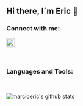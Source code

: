## Hi there, I´m Eric 👋
### Connect with me:

[<img align="center" alt="marcioeric" width="22px" src="https://cdn.jsdelivr.net/npm/simple-icons@v3/icons/linkedin.svg" />][linkedin]

<br/>

### Languages and Tools:

<br />

![marcioeric's github stats](https://github-readme-stats.vercel.app/api?username=marcioeric&show_icons=true&count_private=true)

[linkedin]: https://www.linkedin.com/in/marcio-e-b73a02118

<!--
**marcioeric/marcioeric** is a ✨ _special_ ✨ repository because its `README.md` (this file) appears on your GitHub profile.

Here are some ideas to get you started:

- 🔭 I’m currently working on ...
- 🌱 I’m currently learning ...
- 👯 I’m looking to collaborate on ...
- 🤔 I’m looking for help with ...
- 💬 Ask me about ...
- 📫 How to reach me: ...
- 😄 Pronouns: ...
- ⚡ Fun fact: ...
-->
